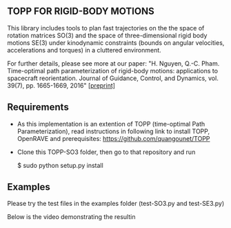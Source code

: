 TOPP FOR RIGID-BODY MOTIONS
------------

This library includes tools to plan fast trajectories on the the space of rotation matrices SO(3) and the space of three-dimensional rigid body motions SE(3) under kinodynamic constraints (bounds on angular velocities, accelerations and torques) in a cluttered environment.

For further details, please see more at our paper: "H. Nguyen, Q.-C. Pham. Time-optimal path parameterization of rigid-body motions: applications to spacecraft reorientation. Journal of Guidance, Control, and Dynamics, vol. 39(7), pp. 1665-1669, 2016" [[preprint]](http://www.ntu.edu.sg/home/cuong/docs/TOPPSO3SE3.pdf)

Requirements
------------

- As this implementation is an extention of TOPP (time-optimal Path Parameterization), read instructions in following link to install TOPP, OpenRAVE and prerequisites:
https://github.com/quangounet/TOPP

- Clone this TOPP-SO3 folder, then go to that repository and run

   $ sudo python setup.py install


Examples
------------
Please try the test files in the examples folder (test-SO3.py and test-SE3.py)

Below is the video demonstrating the resultin